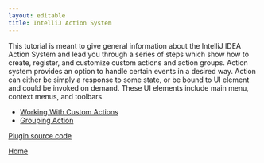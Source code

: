 ```yaml
---
layout: editable
title: IntelliJ Action System
---
```


This tutorial is meant to give general information about the IntelliJ IDEA Action System and lead you through a series of steps
which show how to create, register, and customize custom actions and action groups.
Action system provides an option to handle certain events in a desired way. 
Action can either be simply a response to some state, or be bound to UI element and could be invoked on demand. 
These UI elements include main menu, context menus, and toolbars.


* [Working With Custom Actions](action_system/working_with_custom_actions.html)
* [Grouping Action](action_system/grouping_action.html)


[Plugin source code](https://github.com/JetBrains/intellij-sdk/tree/master/code_samples/register_actions)

[Home](/)




